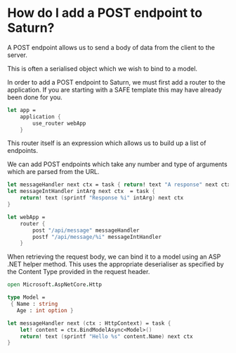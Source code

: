 # How do I add a POST endpoint to Saturn?

A POST endpoint allows us to send a body of data from the client to the server.

This is often a serialised object which we wish to bind to a model.

In order to add a POST endpoint to Saturn, we must first add a router to the application. If you are starting with a SAFE template this may have already been done for you.

```fsharp
let app =
    application {
        use_router webApp
    }
```

This router itself is an expression which allows us to build up a list of endpoints.

We can add POST endpoints which take any number and type of arguments which are parsed from the URL.

```fsharp
let messageHandler next ctx = task { return! text "A response" next ctx }
let messageIntHandler intArg next ctx  = task {
    return! text (sprintf "Response %i" intArg) next ctx
}

let webApp =
    router {
        post "/api/message" messageHandler
        postf "/api/message/%i" messageIntHandler
    }
```

When retrieving the request body, we can bind it to a model using an ASP .NET  helper method. This uses the appropriate deserialiser as specified by the Content Type provided in the request header.

```fsharp
open Microsoft.AspNetCore.Http

type Model =
 { Name : string
   Age : int option }

let messageHandler next (ctx : HttpContext) = task { 
    let! content = ctx.BindModelAsync<Model>()
    return! text (sprintf "Hello %s" content.Name) next ctx
}


```